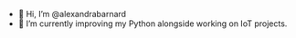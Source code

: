 - 👋 Hi, I’m @alexandrabarnard
- 🌱 I’m currently improving my Python alongside working on IoT projects.


<!---
alexandrabarnard/alexandrabarnard is a ✨ special ✨ repository because its `README.md` (this file) appears on your GitHub profile.
You can click the Preview link to take a look at your changes.
--->
